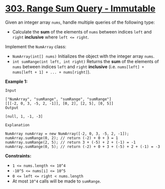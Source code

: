 # [303. Range Sum Query - Immutable](https://leetcode.com/problems/range-sum-query-immutable/description/)

Given an integer array `nums`, handle multiple queries of the following type:

- Calculate the **sum** of the elements of `nums` between indices `left` and
  `right` **inclusive** where `left <= right`.

Implement the `NumArray` class:

- `NumArray(int[] nums)` Initializes the object with the integer array `nums`.
- `int sumRange(int left, int right)` Returns the **sum** of the elements of
  `nums` between indices `left` and `right` **inclusive** (i.e.
  `nums[left] + nums[left + 1] + ... + nums[right]`).

**Example 1:**

```
Input

["NumArray", "sumRange", "sumRange", "sumRange"]
[[[-2, 0, 3, -5, 2, -1]], [0, 2], [2, 5], [0, 5]]
Output

[null, 1, -1, -3]

Explanation

NumArray numArray = new NumArray([-2, 0, 3, -5, 2, -1]);
numArray.sumRange(0, 2); // return (-2) + 0 + 3 = 1
numArray.sumRange(2, 5); // return 3 + (-5) + 2 + (-1) = -1
numArray.sumRange(0, 5); // return (-2) + 0 + 3 + (-5) + 2 + (-1) = -3
```

**Constraints:**

- `1 <= nums.length <= 10^4`
- `-10^5 <= nums[i] <= 10^5`
- `0 <= left <= right < nums.length`
- At most `10^4` calls will be made to `sumRange`.
